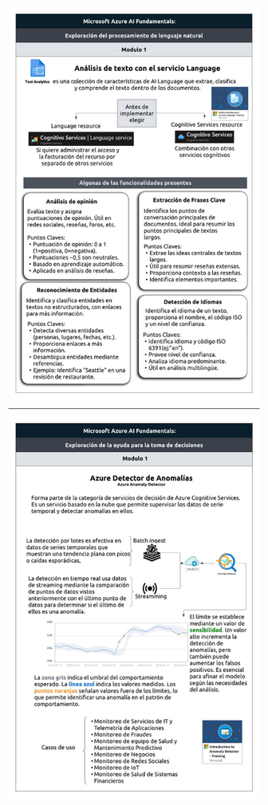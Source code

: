 

<p>
<a href="AI-900 - Explore natural language processing_Mod1_ES_ES.jpeg"><img src="AI-900 - Explore natural language processing_Mod1_ES_ES.jpeg" alt="AI-900 - Explore natural language processing_Mod1_ES_ES.jpeg" /></a>
</p>

---

<p>
<a href="AI-900 - Explore decision support_Mod1_ES_ES.jpeg"><img src="AI-900 - Explore decision support_Mod1_ES_ES.jpeg" alt="I-900 - Explore decision support_Mod1_ES_ES.jpeg" /></a>
</p>
